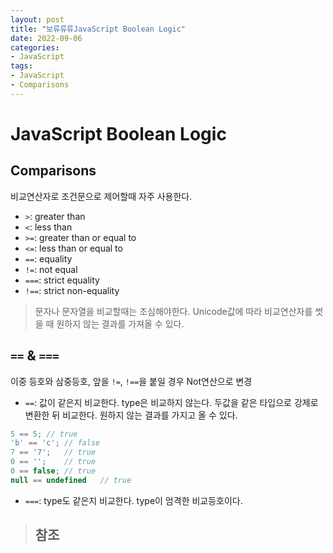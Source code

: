 ```yaml
---
layout: post
title: "보류류류JavaScript Boolean Logic"
date: 2022-09-06
categories:
- JavaScript
tags:
- JavaScript
- Comparisons
---
```


# JavaScript Boolean Logic

## Comparisons

비교연산자로 조건문으로 제어할때 자주 사용한다.

- `>`: greater than
- `<`: less than
- `>=`: greater than or equal to
- `<=`: less than or equal to
- `==`: equality
- `!=`: not equal
- `===`: strict equality
- `!==`: strict non-equality

> 문자나 문자열을 비교할때는 조심해야한다. Unicode값에 따라 비교연산자를 썻을 때 원하지 않는 결과를 가져올 수 있다.

## `==` & `===`

이중 등호와 삼중등호, 앞을 `!=`, `!==`을 붙일 경우 Not연산으로 변경

- `==`: 값이 같은지 비교한다. type은 비교하지 않는다. 두값을 같은 타입으로 강제로 변환한 뒤 비교한다. 원하지 않는 결과를 가지고 올 수 있다.

```javascript
5 == 5; // true
'b' == 'c'; // false
7 == '7';   // true
0 == '';    // true
0 == false; // true
null == undefined   // true
```

- `===`: type도 같은지 비교한다. type이 엄격한 비교등호이다.




> ## 참조
> []()   